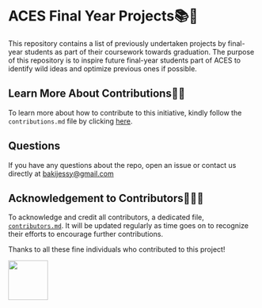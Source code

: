 # ACES Final Year Projects📚🤔
This repository contains a list of previously undertaken projects by final-year students as part of their coursework towards graduation. The purpose of this repository is to inspire future final-year students part of ACES to identify wild ideas and optimize previous ones if possible.
<br/>

## Learn More About Contributions🤝🏿
To learn more about how to contribute to this initiative, kindly follow the `contributions.md` file by clicking [here](contributions.md).
<br/>


## Questions

If you have any questions about the repo, open an issue or contact us directly at bakijessy@gmail.com


## Acknowledgement to Contributors🙏🏿💌
To acknowledge and credit all contributors, a dedicated file, [`contributors.md`](contributors.md). It will be updated regularly as time goes on to recognize their efforts to encourage further contributions.

Thanks to all these fine individuals who contributed to this project!

<a href="https://github.com/blackdreamer15">
  <img src="https://images.weserv.nl/?url=https://avatars.githubusercontent.com/u/99067120?v=4&h=300&w=300&fit=cover&mask=circle&maxage=7d" width="80px"/>
</a>


























<!--
---
**An initiative by [Jessy Baki, ACES President(22/23)](github.com/blackdreamer15).**
-->
